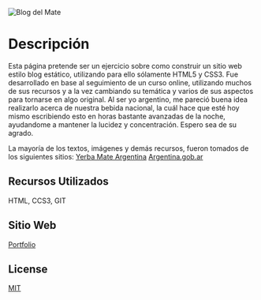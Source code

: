 ![Blog del Mate](https://leoschmal.github.io/BlogDelMate/Images/blogmate.jpg)

# Descripción
Esta página pretende ser un ejercicio sobre como construir un sitio web estilo blog estático, utilizando para ello sólamente HTML5 y CSS3. Fue desarrollado en base al seguimiento de un curso online, utilizando muchos de sus recursos y a la vez cambiando su temática y varios de sus aspectos para tornarse en algo original. Al ser yo argentino, me pareció buena idea realizarlo acerca de nuestra bebida nacional, la cuál hace que esté hoy mismo escribiendo esto en horas bastante avanzadas de la noche, ayudandome a mantener la lucidez y concentración. Espero sea de su agrado.

La mayoría de los textos, imágenes y demás recursos, fueron tomados de los siguientes sitios:
[Yerba Mate Argentina](https://yerbamateargentina.org.ar/es/)
[Argentina.gob.ar](https://www.argentina.gob.ar/pais/mate)

## Recursos Utilizados
HTML, CCS3, GIT

## Sitio Web
[Portfolio](https://leoschmal.com.ar)

## License
[MIT](https://choosealicense.com/licenses/mit/)
